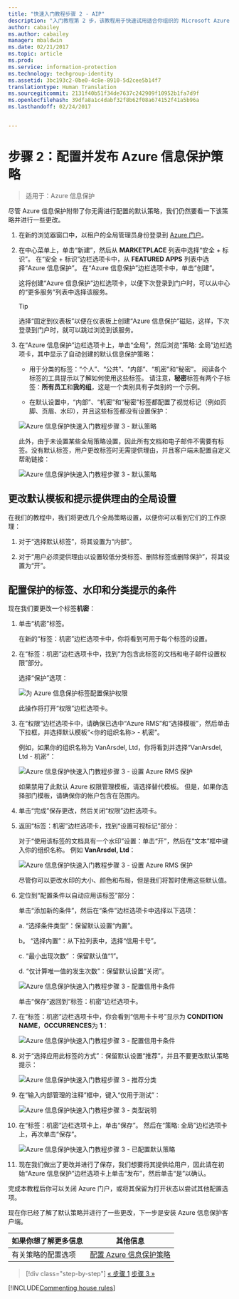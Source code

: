 ```yaml
---
title: "快速入门教程步骤 2 - AIP"
description: "入门教程第 2 步，该教程用于快速试用适合你组织的 Microsoft Azure 信息保护，所需时间大概 20 分钟。"
author: cabailey
ms.author: cabailey
manager: mbaldwin
ms.date: 02/21/2017
ms.topic: article
ms.prod: 
ms.service: information-protection
ms.technology: techgroup-identity
ms.assetid: 3bc193c2-0be0-4c8e-8910-5d2cee5b14f7
translationtype: Human Translation
ms.sourcegitcommit: 2131f40b51f34de7637c242909f10952b1fa7d9f
ms.openlocfilehash: 39dfa8a1c4dabf32f8b62f08a674152f41a5b96a
ms.lasthandoff: 02/24/2017


---
```


# <a name="step-2-configure-and-publish-the-azure-information-protection-policy"></a>步骤 2：配置并发布 Azure 信息保护策略

>适用于：Azure 信息保护

尽管 Azure 信息保护附带了你无需进行配置的默认策略，我们仍然要看一下该策略并进行一些更改。

1. 在新的浏览器窗口中，以租户的全局管理员身份登录到 [Azure 门户](https://portal.azure.com)。

2. 在中心菜单上，单击“新建”，然后从 **MARKETPLACE** 列表中选择“安全 + 标识”。 在“安全 + 标识”边栏选项卡中，从 **FEATURED APPS** 列表中选择“Azure 信息保护”。 在“Azure 信息保护”边栏选项卡中，单击“创建”。

    这将创建“Azure 信息保护”边栏选项卡，以便下次登录到门户时，可以从中心的“更多服务”列表中选择该服务。 

    > [!TIP] 
    > 选择“固定到仪表板”以便在仪表板上创建“Azure 信息保护”磁贴，这样，下次登录到门户时，就可以跳过浏览到该服务。

3.  在“Azure 信息保护”边栏选项卡上，单击“全局”，然后浏览“策略: 全局”边栏选项卡，其中显示了自动创建的默认信息保护策略：
    
    - 用于分类的标签：“个人”、“公共”、“内部”、“机密”和“秘密”。 阅读各个标签的工具提示以了解如何使用这些标签。 请注意，**秘密**标签有两个子标签：**所有员工**和**我的组**，这是一个类别具有子类别的一个示例。

    - 在默认设置中，“内部”、“机密”和“秘密”标签都配置了视觉标记（例如页脚、页眉、水印），并且这些标签都没有设置保护： 
    
    ![Azure 信息保护快速入门教程步骤 3 - 默认策略](../media/info-protect-policy-default-labels.png)
    
    此外，由于未设置某些全局策略设置，因此所有文档和电子邮件不需要有标签。没有默认标签，用户更改标签时无需提供理由，并且客户端未配置自定义帮助链接：
    
    ![Azure 信息保护快速入门教程步骤 3 - 默认策略](../media/info-protect-policy-default-settings.png)

## <a name="changing-the-global-settings-for-a-default-template-and-prompt-for-justification"></a>更改默认模板和提示提供理由的全局设置

在我们的教程中，我们将更改几个全局策略设置，以便你可以看到它们的工作原理：

1. 对于“选择默认标签”，将其设置为“内部”。

2. 对于“用户必须提供理由以设置较低分类标签、删除标签或删除保护”，将其设置为“开”。

## <a name="configuring-a-label-for-protection-a-watermark-and-a-condition-to-prompt-for-classification"></a>配置保护的标签、水印和分类提示的条件

现在我们要更改一个标签**机密**：

1. 单击“机密”标签。 
    
    在新的“标签：机密”边栏选项卡中，你将看到可用于每个标签的设置。 

2. 在“标签：机密”边栏选项卡中，找到“为包含此标签的文档和电子邮件设置权限”部分。

    选择“保护”选项：
    
    ![为 Azure 信息保护标签配置保护权限](../media/info-protect-protection-bar.png) 
    
    此操作将打开“权限”边栏选项卡。
    
3. 在“权限”边栏选项卡中，请确保已选中“Azure RMS”和“选择模板”，然后单击下拉框，并选择默认模板“\<你的组织名称> - 机密”。     
    
    例如，如果你的组织名称为 VanArsdel, Ltd，你将看到并选择“VanArsdel, Ltd - 机密”： 
    
    ![Azure 信息保护快速入门教程步骤 3 - 设置 Azure RMS 保护](../media/step2-select-rms-template.png)
    
    如果禁用了此默认 Azure 权限管理模板，请选择替代模板。 但是，如果你选择部门模板，请确保你的帐户包含在范围内。
    
4. 单击“完成”保存更改，然后关闭“权限”边栏选项卡。

5. 返回“标签：机密”边栏选项卡，找到“设置可视标记”部分：
    
    对于“使用该标签的文档具有一个水印”设置：单击“开”，然后在“文本”框中键入你的组织名称。 例如 **VanArsdel, Ltd**： 
    
    ![Azure 信息保护快速入门教程步骤 3 - 设置 Azure RMS 保护](../media/step2-configure-watermark.png)
    
    尽管你可以更改水印的大小、颜色和布局，但是我们将暂时使用这些默认值。
    
6. 定位到“配置条件以自动应用该标签”部分：
    
    单击“添加新的条件”，然后在“条件”边栏选项卡中选择以下选项：
    
    a. “选择条件类型”：保留默认设置“内置”。
    
    b。 “选择内置”：从下拉列表中，选择“信用卡号”。
    
    c. “最小出现次数” ：保留默认值“1”。
    
    d. “仅计算唯一值的发生次数”：保留默认设置“关闭”。
    
    ![Azure 信息保护快速入门教程步骤 3 - 配置信用卡条件](../media/step2-configure-condition.png)
    
    单击“保存”返回到“标签：机密”边栏选项卡。

7. 在“标签：机密”边栏选项卡中，你会看到“信用卡卡号”显示为 **CONDITION NAME**，**OCCURRENCES**为 **1**：
    
    ![Azure 信息保护快速入门教程步骤 3 - 配置信用卡条件](../media/step2-see-condition.png)

8. 对于“选择应用此标签的方式”：保留默认设置“推荐”，并且不要更改默认策略提示：
    
    ![Azure 信息保护快速入门教程步骤 3 - 推荐分类](../media/step2-keep-recommended.png)

9. 在“输入内部管理的注释”框中，键入“仅用于测试”：
    
    ![Azure 信息保护快速入门教程步骤 3 - 类型说明](../media/step2-type-notes.png)

10. 在“标签：机密”边栏选项卡上，单击“保存”。 然后在“策略: 全局”边栏选项卡上，再次单击“保存”。

    ![Azure 信息保护快速入门教程步骤 3 - 已配置默认策略](../media/info-protect-policy-configured.png)

11. 现在我们做出了更改并进行了保存，我们想要将其提供给用户，因此请在初始“Azure 信息保护”边栏选项卡上单击“发布”，然后单击“是”以确认。

完成本教程后你可以关闭 Azure 门户，或将其保留为打开状态以尝试其他配置选项。

现在你已经了解了默认策略并进行了一些更改，下一步是安装 Azure 信息保护客户端。

|如果你想了解更多信息|其他信息|
|--------------------------------|--------------------------|
|有关策略的配置选项|[配置 Azure 信息保护策略](../deploy-use/configure-policy.md)|


>[!div class="step-by-step"]
[&#171; 步骤 1](infoprotect-tutorial-step1.md)
[步骤 3 &#187;](infoprotect-tutorial-step3.md)

[!INCLUDE[Commenting house rules](../includes/houserules.md)]
